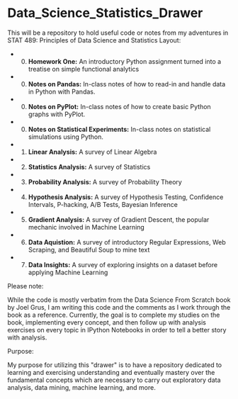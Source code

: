 # Data_Science_Statistics_Drawer
This will be a repository to hold useful code or notes from my adventures in STAT 489: Principles of Data Science and Statistics
Layout:
- 0. $\textbf{Homework One:}$ An introductory Python assignment turned into a treatise on simple functional analytics
- 0. $\textbf{Notes on Pandas:}$ In-class notes of how to read-in and handle data in Python with Pandas.
- 0. $\textbf{Notes on PyPlot:}$ In-class notes of how to create basic Python graphs with PyPlot.
- 0. $\textbf{Notes on Statistical Experiments:}$ In-class notes on statistical simulations using Python.
- 1. $\textbf{Linear Analysis:}$ A survey of Linear Algebra
- 2. $\textbf{Statistics Analysis:}$ A survey of Statistics
- 3. $\textbf{Probability Analysis:}$ A survey of Probability Theory
- 4. $\textbf{Hypothesis Analysis:}$ A survey of Hypothesis Testing, Confidence Intervals, P-hacking, A/B Tests, Bayesian Inference
- 5. $\textbf{Gradient Analysis:}$ A survey of Gradient Descent, the popular mechanic involved in Machine Learning
- 6. $\textbf{Data Aquistion:}$ A survey of introductory Regular Expressions, Web Scraping, and Beautiful Soup to mine text
- 7. $\textbf{Data Insights:}$ A survey of exploring insights on a dataset before applying Machine Learning

Please note:
 
While the code is mostly verbatim from the Data Science From Scratch book by Joel Grus, I am writing this
code and the comments as I work through the book as a reference. Currently, the goal is to complete my 
studies on the book, implementing every concept, and then follow up with analysis exercises on every
topic in IPython Notebooks in order to tell a better story with analysis.

Purpose:

My purpose for utilizing this "drawer" is to have a repository dedicated to learning and exercising
understanding and eventually mastery over the fundamental concepts which are necessary to carry out
exploratory data analysis, data mining, machine learning, and more.
